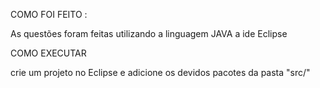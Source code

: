 COMO FOI FEITO : 

As questões foram feitas utilizando a linguagem JAVA a ide Eclipse 




COMO EXECUTAR 

crie um projeto no Eclipse e adicione os devidos pacotes da pasta "src/"
